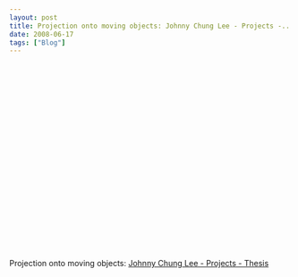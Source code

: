 ```yaml
---
layout: post
title: Projection onto moving objects: Johnny Chung Lee - Projects -...
date: 2008-06-17
tags: ["Blog"]
---
```


<object width="400" height="336"><param name="movie" value="nhSR_6-Y5Kg&rel=0&egm=0&showinfo=0&fs=1"></param><param name="wmode" value="transparent"></param><param name="allowFullScreen" value="true"></param><embed src="http://www.youtube.com/v/nhSR_6-Y5Kg&rel=0&egm=0&showinfo=0&fs=1" type="application/x-shockwave-flash" width="400" height="336" allowFullScreen="true" wmode="transparent"></embed></object>  

Projection onto moving objects: [Johnny Chung Lee - Projects - Thesis](http://www.cs.cmu.edu/~johnny/projects/thesis/)